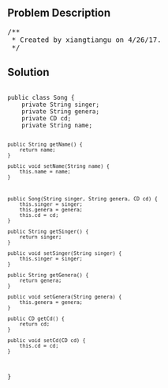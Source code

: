 <!--
<style>
  body { font-family: Arial, sans-serif; }
  .container { max-width: 1000px; margin: auto; padding: 20px; }
  .comment-block { background-color: #f9f9f9; padding: 10px; border-left: 5px solid #ccc; }
  .code-block { background-color: #f4f4f4; padding: 10px; border: 1px solid #ddd; }
</style>
-->

<div class='container'>
<h2>Problem Description</h2>
<div class='comment-block'>
<pre>
/**
 * Created by xiangtiangu on 4/26/17.
 */
</pre>
</div>

<h2>Solution</h2>
<div class='code-block'>
<pre><code class='language-java'>
public class Song {
    private String singer;
    private String genera;
    private CD cd;
    private String name;

    public String getName() {
        return name;
    }

    public void setName(String name) {
        this.name = name;
    }



    public Song(String singer, String genera, CD cd) {
        this.singer = singer;
        this.genera = genera;
        this.cd = cd;
    }

    public String getSinger() {
        return singer;
    }

    public void setSinger(String singer) {
        this.singer = singer;
    }

    public String getGenera() {
        return genera;
    }

    public void setGenera(String genera) {
        this.genera = genera;
    }

    public CD getCd() {
        return cd;
    }

    public void setCd(CD cd) {
        this.cd = cd;
    }
}
</code></pre>
</div>
</div>
